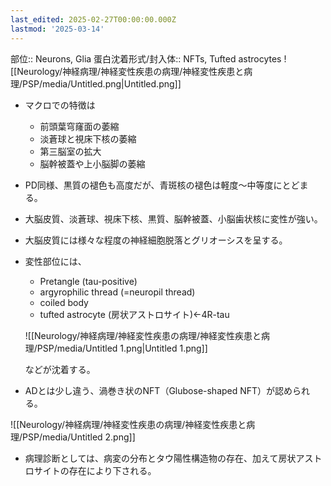 ```yaml
---
last_edited: 2025-02-27T00:00:00.000Z
lastmod: '2025-03-14'
---
```





部位:: Neurons, Glia
蛋白沈着形式/封入体:: NFTs, Tufted astrocytes
![[Neurology/神経病理/神経変性疾患の病理/神経変性疾患と病理/PSP/media/Untitled.png|Untitled.png]]

- マクロでの特徴は
    - 前頭葉穹窿面の萎縮
    - 淡蒼球と視床下核の萎縮
    - 第三脳室の拡大
    - 脳幹被蓋や上小脳脚の萎縮
- PD同様、黒質の褪色も高度だが、青斑核の褪色は軽度～中等度にとどまる。
- 大脳皮質、淡蒼球、視床下核、黒質、脳幹被蓋、小脳歯状核に変性が強い。
- 大脳皮質には様々な程度の神経細胞脱落とグリオーシスを呈する。
- 変性部位には、
    
    - Pretangle (tau-positive)
    - argyrophilic thread (=neuropil thread)
    - coiled body
    - tufted astrocyte (房状アストロサイト)←4R-tau
    
    ![[Neurology/神経病理/神経変性疾患の病理/神経変性疾患と病理/PSP/media/Untitled 1.png|Untitled 1.png]]
    
    などが沈着する。
    
- ADとは少し違う、渦巻き状のNFT（Glubose-shaped NFT）が認められる。

![[Neurology/神経病理/神経変性疾患の病理/神経変性疾患と病理/PSP/media/Untitled 2.png]]

- 病理診断としては、病変の分布とタウ陽性構造物の存在、加えて房状アストロサイトの存在により下される。
